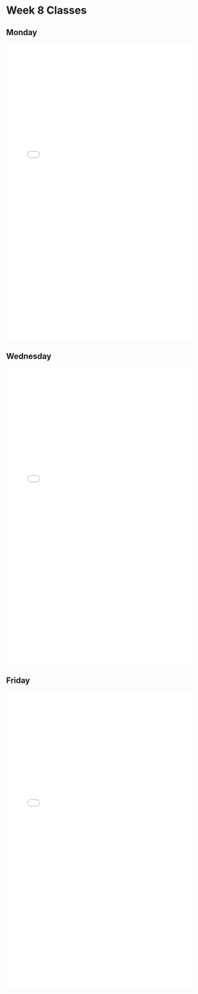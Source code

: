 # Week 8 Classes

## Monday

<iframe src="../../Class08A_post.pdf" width="100%" height="800px" frameBorder="0"> </iframe>

## Wednesday

<iframe src="../../Class08B_post.pdf" width="100%" height="800px" frameBorder="0"> </iframe>

## Friday

<iframe src="../../Class08C_post.pdf" width="100%" height="800px" frameBorder="0"> </iframe>